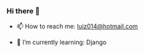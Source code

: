 ### Hi there 👋


- 📫 How to reach me: luiz014@hotmail.com

- 🌱 I’m currently learning: Django

<!-- <img src="https://cdn.jsdelivr.net/gh/devicons/devicon/icons/linux/linux-original.svg" width="40" height="40"/> -->

          
